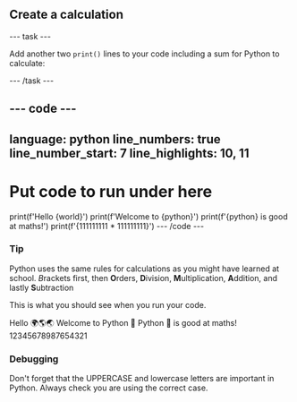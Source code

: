 <h2 class="c-project-heading--task">Create a calculation</h2>

--- task ---

Add another two `print()` lines to your code including a sum for Python to calculate:

--- /task ---

--- code ---
---
language: python
line_numbers: true
line_number_start: 7
line_highlights: 10, 11
---
# Put code to run under here
print(f'Hello {world}')
print(f'Welcome to {python}')
print(f'{python} is good at maths!')
print(f'{111111111 * 111111111}')
--- /code ---

<div class="c-project-callout c-project-callout--tip">

### Tip

Python uses the same rules for calculations as you might have learned at school. *B*rackets first, then **O**rders, **D**ivision, **M**ultiplication, **A**ddition, and lastly **S**ubtraction

</div>

This is what you should see when you run your code.

<div class="c-project-output">
Hello 🌍🌎🌏
Welcome to Python 🐍
Python 🐍 is good at maths!
12345678987654321
</div>

<div class="c-project-callout c-project-callout--debug">

### Debugging

Don't forget that the UPPERCASE and lowercase letters are important in Python. Always check you are using the correct case.

</div>
